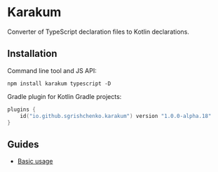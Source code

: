 # Karakum

Converter of TypeScript declaration files to Kotlin declarations.

## Installation

Command line tool and JS API:

```shell
npm install karakum typescript -D
```

Gradle plugin for Kotlin Gradle projects:

```kotlin
plugins {
    id("io.github.sgrishchenko.karakum") version "1.0.0-alpha.18"
}
```

## Guides

* [Basic usage](https://github.com/karakum-team/karakum/blob/master/docs/guides/Basic_usage.md)

